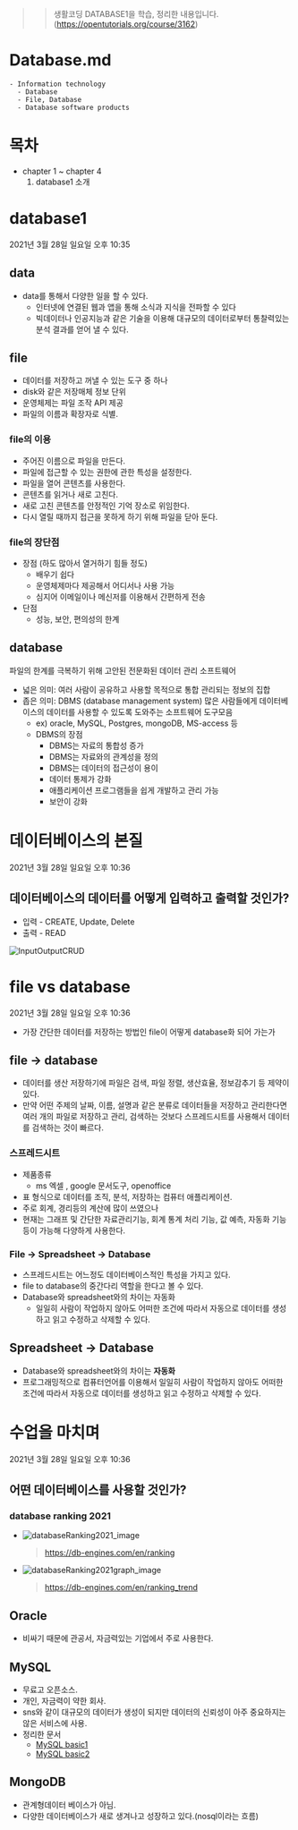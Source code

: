 >> 생활코딩 DATABASE1을 학습, 정리한 내용입니다. (https://opentutorials.org/course/3162)

# Database.md
    - Information technology
      - Database
      - File, Database
      - Database software products
  
# 목차
* chapter 1 ~ chapter 4
    1. database1 소개

# database1

2021년 3월 28일 일요일
오후 10:35

## data 
* data를 통해서 다양한 일을 할 수 있다.
  * 인터넷에 연결된 웹과 앱을 통해 소식과 지식을 전파할 수 있다
  * 빅데이터나 인공지능과 같은 기술을 이용해 대규모의 데이터로부터 통찰력있는 분석 결과를 얻어 낼 수 있다.  

## file
* 데이터를 저장하고 꺼낼 수 있는 도구 중 하나
* disk와 같은 저장매체 정보 단위
* 운영체제는 파일 조작 API 제공
* 파일의 이름과 확장자로 식별.

### file의 이용
* 주어진 이름으로 파일을 만든다.
* 파일에 접근할 수 있는 권한에 관한 특성을 설정한다.
* 파일을 열어 콘텐츠를 사용한다.
* 콘텐츠를 읽거나 새로 고친다.
* 새로 고친 콘텐츠를 안정적인 기억 장소로 위임한다.
* 다시 열릴 때까지 접근을 못하게 하기 위해 파일을 닫아 둔다.

### file의 장단점
* 장점 (하도 많아서 열거하기 힘들 정도)
  * 배우기 쉽다
  * 운영체제마다 제공해서 어디서나 사용 가능
  * 심지어 이메일이나 메신저를 이용해서 간편하게 전송
* 단점
  * 성능, 보안, 편의성의 한계
  
## database
파일의 한계를 극복하기 위해 고안된 전문화된 데이터 관리 소프트웨어
* 넓은 의미: 여러 사람이 공유하고 사용할 목적으로 통합 관리되는 정보의 집합
* 좁은 의미: DBMS (database management system) 많은 사람들에게 데이터베이스의 데이터를 사용할 수 있도록 도와주는 소프트웨어 도구모음
  * ex) oracle, MySQL, Postgres, mongoDB, MS-access 등
  * DBMS의 장점
    * DBMS는 자료의 통합성 증가
    * DBMS는 자료와의 관계성을 정의
    * DBMS는 데이터의 접근성이 용이
    * 데이터 통제가 강화
    * 애플리케이션 프로그램들을 쉽게 개발하고 관리 가능
    * 보안이 강화


# 데이터베이스의 본질

2021년 3월 28일 일요일
오후 10:36

## 데이터베이스의 데이터를 어떻게 입력하고 출력할 것인가?
* 입력 - CREATE, Update, Delete
* 출력 - READ
  
![InputOutputCRUD](image/InputOutputCRUD.png)

# file vs database

2021년 3월 28일 일요일
오후 10:36

* 가장 간단한 데이터를 저장하는 방법인 file이 어떻게 database화 되어 가는가
  
## file -> database
* 데이터를 생산 저장하기에
파일은 검색, 파일 정렬, 생산효율, 정보감추기 등 제약이 있다.
* 만약 어떤 주제의 날짜, 이름, 설명과 같은 분류로 데이터들을 저장하고 관리한다면 여러 개의 파일로 저장하고 관리, 검색하는 것보다  스프레드시트를 사용해서 데이터를 검색하는 것이 빠르다.
### 스프레드시트 
* 제품종류
  * ms 엑셀 , google 문서도구, openoffice
* 표 형식으로 데이터를 조직, 분석, 저장하는 컴퓨터 애플리케이션.
* 주로 회계, 경리등의 계산에 많이 쓰였으나
* 현재는 그래프 및 간단한 자료관리기능, 회계 통계 처리 기능, 값 예측, 자동화 기능 등이 가능해 다양하게 사용한다.

### File -> Spreadsheet -> Database
* 스프레드시트는 어느정도 데이터베이스적인 특성을 가지고 있다.
* file to database의 중간다리 역할을 한다고 볼 수 있다.
* Database와 spreadsheet와의 차이는 자동화
  * 일일히 사람이 작업하지 않아도 어떠한 조건에 따라서 자동으로 데이터를 생성하고 읽고 수정하고 삭제할 수 있다.

## Spreadsheet -> Database
* Database와 spreadsheet와의 차이는 **자동화**
* 프로그래밍적으로 컴퓨터언어를 이용해서 일일히 사람이 작업하지 않아도 어떠한 조건에 따라서 자동으로 데이터를 생성하고 읽고 수정하고 삭제할 수 있다.


# 수업을 마치며

2021년 3월 28일 일요일
오후 10:36

## 어떤 데이터베이스를 사용할 것인가?
### database ranking 2021
* ![databaseRanking2021_image](image/databaseRanking2021_image.png)
    >https://db-engines.com/en/ranking
* ![databaseRanking2021graph_image](image/databaseRanking2021graph_image.png)
    >https://db-engines.com/en/ranking_trend

## Oracle
* 비싸기 때문에 관공서, 자금력있는 기업에서 주로 사용한다. 
## MySQL
* 무료고 오픈소스.
* 개인, 자금력이 약한 회사.
* sns와 같이 대규모의 데이터가 생성이 되지만 데이터의 신뢰성이 아주 중요하지는 않은 서비스에 사용.
* 정리한 문서
  * [MySQL basic1](../MySQL/MySQL%20basic1.md)
  * [MySQL basic2](../MySQL/MySQL%20basic2.md)
## MongoDB
* 관계형데이터 베이스가 아님. 
* 다양한 데이터베이스가 새로 생겨나고 성장하고 있다.(nosql이라는 흐름)


